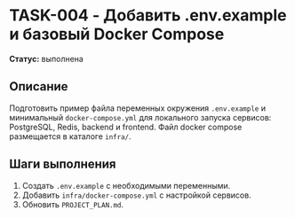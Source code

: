 # TASK-004 - Добавить .env.example и базовый Docker Compose

**Статус:** выполнена

## Описание
Подготовить пример файла переменных окружения `.env.example` и минимальный `docker-compose.yml` для локального запуска сервисов: PostgreSQL, Redis, backend и frontend. Файл docker compose размещается в каталоге `infra/`.

## Шаги выполнения
1. Создать `.env.example` с необходимыми переменными.
2. Добавить `infra/docker-compose.yml` с настройкой сервисов.
3. Обновить `PROJECT_PLAN.md`.

